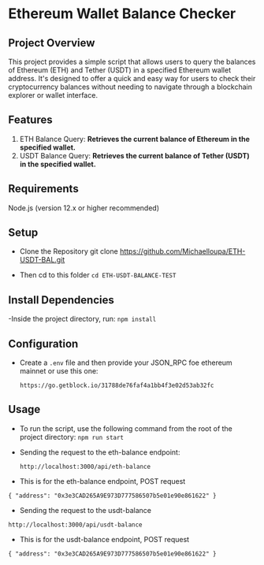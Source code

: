# Ethereum Wallet Balance Checker

## Project Overview

This project provides a simple script that allows users to query the balances of Ethereum (ETH) and Tether (USDT) in a specified Ethereum wallet address. It's designed to offer a quick and easy way for users to check their cryptocurrency balances without needing to navigate through a blockchain explorer or wallet interface.

## Features

1. ETH Balance Query:   **Retrieves the current balance of Ethereum in the specified wallet.**
2. USDT Balance Query: **Retrieves the current balance of Tether (USDT) in the specified wallet.**

## Requirements
Node.js (version 12.x or higher recommended)

## Setup
- Clone the Repository
git clone https://github.com/Michaelloupa/ETH-USDT-BAL.git

- Then cd to this folder 
`cd ETH-USDT-BALANCE-TEST`

## Install Dependencies
 -Inside the project directory, run: 
 `npm install`

## Configuration
- Create a `.env` file and then provide your JSON_RPC foe ethereum mainnet or use this one:
  
  `https://go.getblock.io/31788de76faf4a1bb4f3e02d53ab32fc`

## Usage
- To run the script, use the following command from the root of the project directory:
`npm run start`

- Sending the request to the eth-balance endpoint:
  
  `http://localhost:3000/api/eth-balance`

 - This is for the eth-balance endpoint, POST request
   
  `{
  "address": "0x3e3CAD265A9E973D777586507b5e01e90e861622"
 }`

- Sending  the request to the usdt-balance

`http://localhost:3000/api/usdt-balance`

 - This is for the usdt-balance endpoint, POST request
 
  `{
  "address": "0x3e3CAD265A9E973D777586507b5e01e90e861622"
 }`
  



